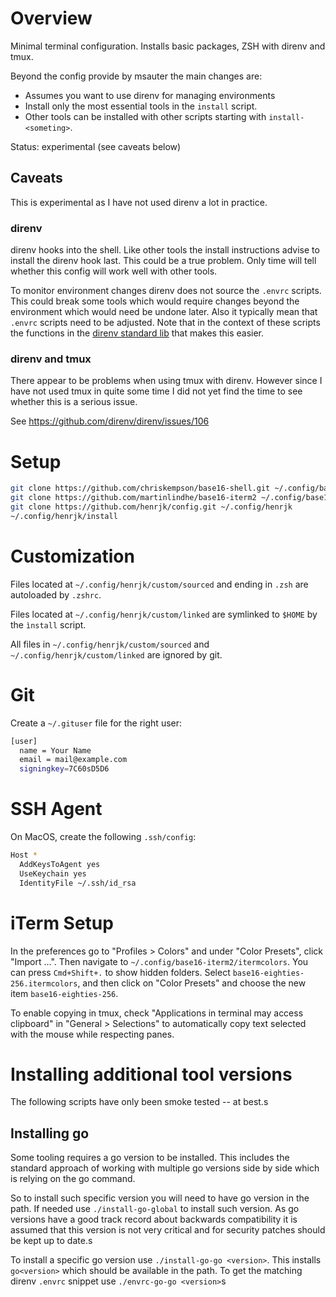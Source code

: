 # Overview

Minimal terminal configuration. Installs basic packages, ZSH with direnv and tmux.

Beyond the config provide by msauter the main changes are:

- Assumes you want to use direnv for managing environments
- Install only the most essential tools in the `install` script.
- Other tools can be installed with other scripts starting with
  `install-<someting>`. 

Status: experimental (see caveats below)

## Caveats

This is experimental as I have not used direnv a lot in practice.

### direnv

direnv hooks into the shell.
Like other tools the install instructions advise to install the direnv hook last.
This could be a true problem. Only time will tell whether this config will work
well with other tools.

To monitor environment changes direnv does not source the `.envrc` scripts.
This could break some tools which would require changes beyond the environment which would need be undone later. 
Also it typically mean that `.envrc` scripts need to be adjusted.
Note that in the context of these scripts the functions in the 
[direnv standard lib](https://github.com/direnv/direnv#the-stdlib) that makes this easier.

### direnv and tmux

There appear to be problems when using tmux with direnv.
However since I have not used tmux in quite some time I did not yet
find the time to see whether this is a serious issue.

See https://github.com/direnv/direnv/issues/106

# Setup

```sh
git clone https://github.com/chriskempson/base16-shell.git ~/.config/base16-shell
git clone https://github.com/martinlindhe/base16-iterm2 ~/.config/base16-iterm2
git clone https://github.com/henrjk/config.git ~/.config/henrjk
~/.config/henrjk/install
```

# Customization

Files located at `~/.config/henrjk/custom/sourced` and ending in `.zsh` are
autoloaded by `.zshrc`.

Files located at `~/.config/henrjk/custom/linked` are symlinked to `$HOME` by
the `ìnstall` script.

All files in `~/.config/henrjk/custom/sourced` and
`~/.config/henrjk/custom/linked` are ignored by git.

# Git

Create a `~/.gituser` file for the right user:

```sh
[user]
  name = Your Name
  email = mail@example.com
  signingkey=7C60sD5D6
```

# SSH Agent

On MacOS, create the following `.ssh/config`:

```sh
Host *
  AddKeysToAgent yes
  UseKeychain yes
  IdentityFile ~/.ssh/id_rsa
```

# iTerm Setup

In the preferences go to "Profiles > Colors" and under "Color Presets", click
"Import ...". Then navigate to `~/.config/base16-iterm2/itermcolors`. You can
press `Cmd+Shift+.` to show hidden folders. Select
`base16-eighties-256.itermcolors`, and then click on "Color Presets" and choose the
new item `base16-eighties-256`.

To enable copying in tmux, check "Applications in terminal may access
clipboard" in "General > Selections" to automatically copy text selected with
the mouse while respecting panes.

# Installing additional tool versions

The following scripts have only been smoke tested -- at best.s

## Installing go

Some tooling requires a go version to be installed. 
This includes the standard approach of working with multiple go versions side by side
which is relying on the go command.

So to install such specific version you will need to have go version in the path.
If needed use `./install-go-global` to install such version.
As go versions have a good track record about backwards compatibility it is 
assumed that this version is not very critical and for security patches should be
kept up to date.s

To install a specific go version use `./install-go-go <version>`.
This installs `go<version>` which should be available in the path.
To get the matching direnv `.envrc` snippet use  `./envrc-go-go <version>`s



